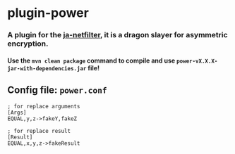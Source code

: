 # plugin-power

### A plugin for the [ja-netfilter](https://github.com/ja-netfilter/ja-netfilter), it is a dragon slayer for asymmetric encryption.

#### Use the `mvn clean package` command to compile and use `power-vX.X.X-jar-with-dependencies.jar` file!

## Config file: `power.conf`

```
; for replace arguments
[Args]
EQUAL,y,z->fakeY,fakeZ

; for replace result
[Result]
EQUAL,x,y,z->fakeResult
```
